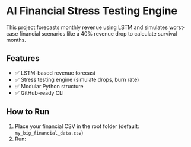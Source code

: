 # AI Financial Stress Testing Engine

This project forecasts monthly revenue using LSTM and simulates worst-case financial scenarios like a 40% revenue drop to calculate survival months.

## Features
- ✅ LSTM-based revenue forecast
- ✅ Stress testing engine (simulate drops, burn rate)
- ✅ Modular Python structure
- ✅ GitHub-ready CLI

## How to Run

1. Place your financial CSV in the root folder (default: `my_big_financial_data.csv`)
2. Run:


